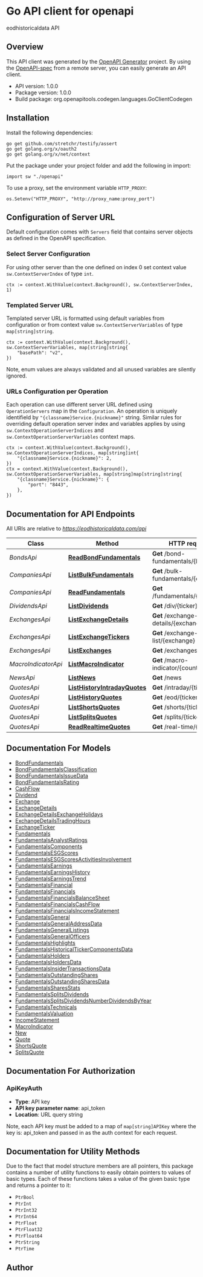 # Go API client for openapi

eodhistoricaldata API

## Overview
This API client was generated by the [OpenAPI Generator](https://openapi-generator.tech) project.  By using the [OpenAPI-spec](https://www.openapis.org/) from a remote server, you can easily generate an API client.

- API version: 1.0.0
- Package version: 1.0.0
- Build package: org.openapitools.codegen.languages.GoClientCodegen

## Installation

Install the following dependencies:

```shell
go get github.com/stretchr/testify/assert
go get golang.org/x/oauth2
go get golang.org/x/net/context
```

Put the package under your project folder and add the following in import:

```golang
import sw "./openapi"
```

To use a proxy, set the environment variable `HTTP_PROXY`:

```golang
os.Setenv("HTTP_PROXY", "http://proxy_name:proxy_port")
```

## Configuration of Server URL

Default configuration comes with `Servers` field that contains server objects as defined in the OpenAPI specification.

### Select Server Configuration

For using other server than the one defined on index 0 set context value `sw.ContextServerIndex` of type `int`.

```golang
ctx := context.WithValue(context.Background(), sw.ContextServerIndex, 1)
```

### Templated Server URL

Templated server URL is formatted using default variables from configuration or from context value `sw.ContextServerVariables` of type `map[string]string`.

```golang
ctx := context.WithValue(context.Background(), sw.ContextServerVariables, map[string]string{
	"basePath": "v2",
})
```

Note, enum values are always validated and all unused variables are silently ignored.

### URLs Configuration per Operation

Each operation can use different server URL defined using `OperationServers` map in the `Configuration`.
An operation is uniquely identifield by `"{classname}Service.{nickname}"` string.
Similar rules for overriding default operation server index and variables applies by using `sw.ContextOperationServerIndices` and `sw.ContextOperationServerVariables` context maps.

```
ctx := context.WithValue(context.Background(), sw.ContextOperationServerIndices, map[string]int{
	"{classname}Service.{nickname}": 2,
})
ctx = context.WithValue(context.Background(), sw.ContextOperationServerVariables, map[string]map[string]string{
	"{classname}Service.{nickname}": {
		"port": "8443",
	},
})
```

## Documentation for API Endpoints

All URIs are relative to *https://eodhistoricaldata.com/api*

Class | Method | HTTP request | Description
------------ | ------------- | ------------- | -------------
*BondsApi* | [**ReadBondFundamentals**](docs/BondsApi.md#readbondfundamentals) | **Get** /bond-fundamentals/{bond} | 
*CompaniesApi* | [**ListBulkFundamentals**](docs/CompaniesApi.md#listbulkfundamentals) | **Get** /bulk-fundamentals/{exchange} | 
*CompaniesApi* | [**ReadFundamentals**](docs/CompaniesApi.md#readfundamentals) | **Get** /fundamentals/{ticker} | 
*DividendsApi* | [**ListDividends**](docs/DividendsApi.md#listdividends) | **Get** /div/{ticker} | 
*ExchangesApi* | [**ListExchangeDetails**](docs/ExchangesApi.md#listexchangedetails) | **Get** /exchange-details/{exchange} | 
*ExchangesApi* | [**ListExchangeTickers**](docs/ExchangesApi.md#listexchangetickers) | **Get** /exchange-symbol-list/{exchange} | 
*ExchangesApi* | [**ListExchanges**](docs/ExchangesApi.md#listexchanges) | **Get** /exchanges-list | 
*MacroIndicatorApi* | [**ListMacroIndicator**](docs/MacroIndicatorApi.md#listmacroindicator) | **Get** /macro-indicator/{country} | 
*NewsApi* | [**ListNews**](docs/NewsApi.md#listnews) | **Get** /news | 
*QuotesApi* | [**ListHistoryIntradayQuotes**](docs/QuotesApi.md#listhistoryintradayquotes) | **Get** /intraday/{ticker} | 
*QuotesApi* | [**ListHistoryQuotes**](docs/QuotesApi.md#listhistoryquotes) | **Get** /eod/{ticker} | 
*QuotesApi* | [**ListShortsQuotes**](docs/QuotesApi.md#listshortsquotes) | **Get** /shorts/{ticker} | 
*QuotesApi* | [**ListSplitsQuotes**](docs/QuotesApi.md#listsplitsquotes) | **Get** /splits/{ticker} | 
*QuotesApi* | [**ReadRealtimeQuotes**](docs/QuotesApi.md#readrealtimequotes) | **Get** /real-time/{ticker} | 


## Documentation For Models

 - [BondFundamentals](docs/BondFundamentals.md)
 - [BondFundamentalsClassification](docs/BondFundamentalsClassification.md)
 - [BondFundamentalsIssueData](docs/BondFundamentalsIssueData.md)
 - [BondFundamentalsRating](docs/BondFundamentalsRating.md)
 - [CashFlow](docs/CashFlow.md)
 - [Dividend](docs/Dividend.md)
 - [Exchange](docs/Exchange.md)
 - [ExchangeDetails](docs/ExchangeDetails.md)
 - [ExchangeDetailsExchangeHolidays](docs/ExchangeDetailsExchangeHolidays.md)
 - [ExchangeDetailsTradingHours](docs/ExchangeDetailsTradingHours.md)
 - [ExchangeTicker](docs/ExchangeTicker.md)
 - [Fundamentals](docs/Fundamentals.md)
 - [FundamentalsAnalystRatings](docs/FundamentalsAnalystRatings.md)
 - [FundamentalsComponents](docs/FundamentalsComponents.md)
 - [FundamentalsESGScores](docs/FundamentalsESGScores.md)
 - [FundamentalsESGScoresActivitiesInvolvement](docs/FundamentalsESGScoresActivitiesInvolvement.md)
 - [FundamentalsEarnings](docs/FundamentalsEarnings.md)
 - [FundamentalsEarningsHistory](docs/FundamentalsEarningsHistory.md)
 - [FundamentalsEarningsTrend](docs/FundamentalsEarningsTrend.md)
 - [FundamentalsFinancial](docs/FundamentalsFinancial.md)
 - [FundamentalsFinancials](docs/FundamentalsFinancials.md)
 - [FundamentalsFinancialsBalanceSheet](docs/FundamentalsFinancialsBalanceSheet.md)
 - [FundamentalsFinancialsCashFlow](docs/FundamentalsFinancialsCashFlow.md)
 - [FundamentalsFinancialsIncomeStatement](docs/FundamentalsFinancialsIncomeStatement.md)
 - [FundamentalsGeneral](docs/FundamentalsGeneral.md)
 - [FundamentalsGeneralAddressData](docs/FundamentalsGeneralAddressData.md)
 - [FundamentalsGeneralListings](docs/FundamentalsGeneralListings.md)
 - [FundamentalsGeneralOfficers](docs/FundamentalsGeneralOfficers.md)
 - [FundamentalsHighlights](docs/FundamentalsHighlights.md)
 - [FundamentalsHistoricalTickerComponentsData](docs/FundamentalsHistoricalTickerComponentsData.md)
 - [FundamentalsHolders](docs/FundamentalsHolders.md)
 - [FundamentalsHoldersData](docs/FundamentalsHoldersData.md)
 - [FundamentalsInsiderTransactionsData](docs/FundamentalsInsiderTransactionsData.md)
 - [FundamentalsOutstandingShares](docs/FundamentalsOutstandingShares.md)
 - [FundamentalsOutstandingSharesData](docs/FundamentalsOutstandingSharesData.md)
 - [FundamentalsSharesStats](docs/FundamentalsSharesStats.md)
 - [FundamentalsSplitsDividends](docs/FundamentalsSplitsDividends.md)
 - [FundamentalsSplitsDividendsNumberDividendsByYear](docs/FundamentalsSplitsDividendsNumberDividendsByYear.md)
 - [FundamentalsTechnicals](docs/FundamentalsTechnicals.md)
 - [FundamentalsValuation](docs/FundamentalsValuation.md)
 - [IncomeStatement](docs/IncomeStatement.md)
 - [MacroIndicator](docs/MacroIndicator.md)
 - [New](docs/New.md)
 - [Quote](docs/Quote.md)
 - [ShortsQuote](docs/ShortsQuote.md)
 - [SplitsQuote](docs/SplitsQuote.md)


## Documentation For Authorization



### ApiKeyAuth

- **Type**: API key
- **API key parameter name**: api_token
- **Location**: URL query string

Note, each API key must be added to a map of `map[string]APIKey` where the key is: api_token and passed in as the auth context for each request.


## Documentation for Utility Methods

Due to the fact that model structure members are all pointers, this package contains
a number of utility functions to easily obtain pointers to values of basic types.
Each of these functions takes a value of the given basic type and returns a pointer to it:

* `PtrBool`
* `PtrInt`
* `PtrInt32`
* `PtrInt64`
* `PtrFloat`
* `PtrFloat32`
* `PtrFloat64`
* `PtrString`
* `PtrTime`

## Author



